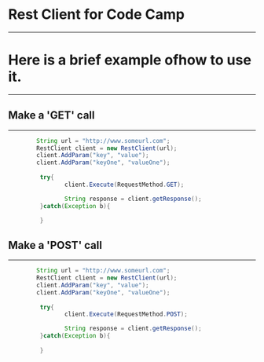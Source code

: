 # Rest Client for Code Camp
---
# Here is a brief example ofhow to use it.
---

## Make a 'GET' call
---

```java
		String url = "http://www.someurl.com";
		RestClient client = new RestClient(url);
		client.AddParam("key", "value");
		client.AddParam("keyOne", "valueOne");
		 
		 try{
			 	client.Execute(RequestMethod.GET);

				String response = client.getResponse();
		 }catch(Exception b){
			 
		 }
```

## Make a 'POST' call
---

```java
		String url = "http://www.someurl.com";
		RestClient client = new RestClient(url);
		client.AddParam("key", "value");
		client.AddParam("keyOne", "valueOne");
		 
		 try{
			 	client.Execute(RequestMethod.POST);

				String response = client.getResponse();
		 }catch(Exception b){
			 
		 }
```